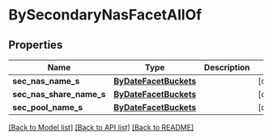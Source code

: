 # BySecondaryNasFacetAllOf

## Properties
Name | Type | Description | Notes
------------ | ------------- | ------------- | -------------
**sec_nas_name_s** | [**ByDateFacetBuckets**](ByDateFacetBuckets.md) |  | [optional] 
**sec_nas_share_name_s** | [**ByDateFacetBuckets**](ByDateFacetBuckets.md) |  | [optional] 
**sec_pool_name_s** | [**ByDateFacetBuckets**](ByDateFacetBuckets.md) |  | [optional] 

[[Back to Model list]](../README.md#documentation-for-models) [[Back to API list]](../README.md#documentation-for-api-endpoints) [[Back to README]](../README.md)


